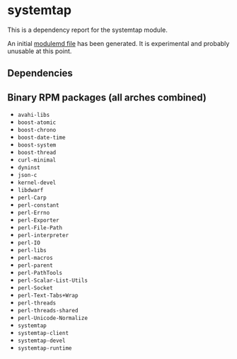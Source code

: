 # systemtap
This is a dependency report for the systemtap module.

An initial [modulemd file](systemtap.yaml) has been generated. It is experimental and probably unusable at this point.
## Dependencies
## Binary RPM packages (all arches combined)
* `avahi-libs`
* `boost-atomic`
* `boost-chrono`
* `boost-date-time`
* `boost-system`
* `boost-thread`
* `curl-minimal`
* `dyninst`
* `json-c`
* `kernel-devel`
* `libdwarf`
* `perl-Carp`
* `perl-constant`
* `perl-Errno`
* `perl-Exporter`
* `perl-File-Path`
* `perl-interpreter`
* `perl-IO`
* `perl-libs`
* `perl-macros`
* `perl-parent`
* `perl-PathTools`
* `perl-Scalar-List-Utils`
* `perl-Socket`
* `perl-Text-Tabs+Wrap`
* `perl-threads`
* `perl-threads-shared`
* `perl-Unicode-Normalize`
* `systemtap`
* `systemtap-client`
* `systemtap-devel`
* `systemtap-runtime`
